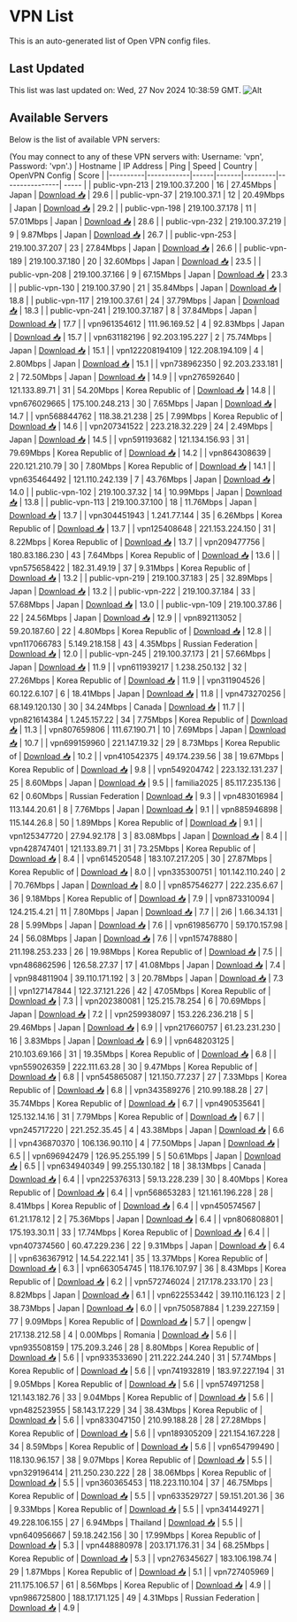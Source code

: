 # VPN List

This is an auto-generated list of Open VPN config files.

## Last Updated

This list was last updated on: Wed, 27 Nov 2024 10:38:59 GMT.
![Alt](https://repobeats.axiom.co/api/embed/186b98318ef1479477931607c1ad7d823f12451f.svg "Repobeats analytics image")

## Available Servers

Below is the list of available VPN servers:

(You may connect to any of these VPN servers with: Username: 'vpn', Password: 'vpn'.)
| Hostname | IP Address | Ping | Speed | Country | OpenVPN Config | Score |
|----------|------------|------|-------|---------|----------------| ----- |
| public-vpn-213 | 219.100.37.200 | 16 | 27.45Mbps | Japan | [Download 📥](./configs/server_0_JP.ovpn) | 29.6 |
| public-vpn-37 | 219.100.37.1 | 12 | 20.49Mbps | Japan | [Download 📥](./configs/server_1_JP.ovpn) | 29.2 |
| public-vpn-198 | 219.100.37.178 | 11 | 57.01Mbps | Japan | [Download 📥](./configs/server_2_JP.ovpn) | 28.6 |
| public-vpn-232 | 219.100.37.219 | 9 | 9.87Mbps | Japan | [Download 📥](./configs/server_3_JP.ovpn) | 26.7 |
| public-vpn-253 | 219.100.37.207 | 23 | 27.84Mbps | Japan | [Download 📥](./configs/server_4_JP.ovpn) | 26.6 |
| public-vpn-189 | 219.100.37.180 | 20 | 32.60Mbps | Japan | [Download 📥](./configs/server_5_JP.ovpn) | 23.5 |
| public-vpn-208 | 219.100.37.166 | 9 | 67.15Mbps | Japan | [Download 📥](./configs/server_6_JP.ovpn) | 23.3 |
| public-vpn-130 | 219.100.37.90 | 21 | 35.84Mbps | Japan | [Download 📥](./configs/server_7_JP.ovpn) | 18.8 |
| public-vpn-117 | 219.100.37.61 | 24 | 37.79Mbps | Japan | [Download 📥](./configs/server_8_JP.ovpn) | 18.3 |
| public-vpn-241 | 219.100.37.187 | 8 | 37.84Mbps | Japan | [Download 📥](./configs/server_9_JP.ovpn) | 17.7 |
| vpn961354612 | 111.96.169.52 | 4 | 92.83Mbps | Japan | [Download 📥](./configs/server_10_JP.ovpn) | 15.7 |
| vpn631182196 | 92.203.195.227 | 2 | 75.74Mbps | Japan | [Download 📥](./configs/server_11_JP.ovpn) | 15.1 |
| vpn122208194109 | 122.208.194.109 | 4 | 2.80Mbps | Japan | [Download 📥](./configs/server_12_JP.ovpn) | 15.1 |
| vpn738962350 | 92.203.233.181 | 2 | 72.50Mbps | Japan | [Download 📥](./configs/server_13_JP.ovpn) | 14.9 |
| vpn276592640 | 121.133.89.71 | 31 | 54.20Mbps | Korea Republic of | [Download 📥](./configs/server_14_KR.ovpn) | 14.8 |
| vpn676029665 | 175.100.248.213 | 30 | 7.65Mbps | Japan | [Download 📥](./configs/server_15_JP.ovpn) | 14.7 |
| vpn568844762 | 118.38.21.238 | 25 | 7.99Mbps | Korea Republic of | [Download 📥](./configs/server_16_KR.ovpn) | 14.6 |
| vpn207341522 | 223.218.32.229 | 24 | 2.49Mbps | Japan | [Download 📥](./configs/server_17_JP.ovpn) | 14.5 |
| vpn591193682 | 121.134.156.93 | 31 | 79.69Mbps | Korea Republic of | [Download 📥](./configs/server_18_KR.ovpn) | 14.2 |
| vpn864308639 | 220.121.210.79 | 30 | 7.80Mbps | Korea Republic of | [Download 📥](./configs/server_19_KR.ovpn) | 14.1 |
| vpn635464492 | 121.110.242.139 | 7 | 43.76Mbps | Japan | [Download 📥](./configs/server_20_JP.ovpn) | 14.0 |
| public-vpn-102 | 219.100.37.32 | 14 | 10.99Mbps | Japan | [Download 📥](./configs/server_21_JP.ovpn) | 13.8 |
| public-vpn-113 | 219.100.37.100 | 18 | 11.76Mbps | Japan | [Download 📥](./configs/server_22_JP.ovpn) | 13.7 |
| vpn304451943 | 1.241.77.144 | 35 | 6.26Mbps | Korea Republic of | [Download 📥](./configs/server_23_KR.ovpn) | 13.7 |
| vpn125408648 | 221.153.224.150 | 31 | 8.22Mbps | Korea Republic of | [Download 📥](./configs/server_24_KR.ovpn) | 13.7 |
| vpn209477756 | 180.83.186.230 | 43 | 7.64Mbps | Korea Republic of | [Download 📥](./configs/server_25_KR.ovpn) | 13.6 |
| vpn575658422 | 182.31.49.19 | 37 | 9.31Mbps | Korea Republic of | [Download 📥](./configs/server_26_KR.ovpn) | 13.2 |
| public-vpn-219 | 219.100.37.183 | 25 | 32.89Mbps | Japan | [Download 📥](./configs/server_27_JP.ovpn) | 13.2 |
| public-vpn-222 | 219.100.37.184 | 33 | 57.68Mbps | Japan | [Download 📥](./configs/server_28_JP.ovpn) | 13.0 |
| public-vpn-109 | 219.100.37.86 | 22 | 24.56Mbps | Japan | [Download 📥](./configs/server_29_JP.ovpn) | 12.9 |
| vpn892113052 | 59.20.187.60 | 22 | 4.80Mbps | Korea Republic of | [Download 📥](./configs/server_30_KR.ovpn) | 12.8 |
| vpn117066783 | 5.149.218.158 | 43 | 4.35Mbps | Russian Federation | [Download 📥](./configs/server_31_RU.ovpn) | 12.0 |
| public-vpn-245 | 219.100.37.173 | 21 | 57.66Mbps | Japan | [Download 📥](./configs/server_32_JP.ovpn) | 11.9 |
| vpn611939217 | 1.238.250.132 | 32 | 27.26Mbps | Korea Republic of | [Download 📥](./configs/server_33_KR.ovpn) | 11.9 |
| vpn311904526 | 60.122.6.107 | 6 | 18.41Mbps | Japan | [Download 📥](./configs/server_34_JP.ovpn) | 11.8 |
| vpn473270256 | 68.149.120.130 | 30 | 34.24Mbps | Canada | [Download 📥](./configs/server_35_CA.ovpn) | 11.7 |
| vpn821614384 | 1.245.157.22 | 34 | 7.75Mbps | Korea Republic of | [Download 📥](./configs/server_36_KR.ovpn) | 11.3 |
| vpn807659806 | 111.67.190.71 | 10 | 7.69Mbps | Japan | [Download 📥](./configs/server_37_JP.ovpn) | 10.7 |
| vpn699159960 | 221.147.19.32 | 29 | 8.73Mbps | Korea Republic of | [Download 📥](./configs/server_38_KR.ovpn) | 10.2 |
| vpn410542375 | 49.174.239.56 | 38 | 19.67Mbps | Korea Republic of | [Download 📥](./configs/server_39_KR.ovpn) | 9.8 |
| vpn549204742 | 223.132.131.237 | 25 | 8.60Mbps | Japan | [Download 📥](./configs/server_40_JP.ovpn) | 9.5 |
| familia2025 | 85.117.235.136 | 62 | 0.60Mbps | Russian Federation | [Download 📥](./configs/server_41_RU.ovpn) | 9.3 |
| vpn483016984 | 113.144.20.61 | 8 | 7.76Mbps | Japan | [Download 📥](./configs/server_42_JP.ovpn) | 9.1 |
| vpn885946898 | 115.144.26.8 | 50 | 1.89Mbps | Korea Republic of | [Download 📥](./configs/server_43_KR.ovpn) | 9.1 |
| vpn125347720 | 27.94.92.178 | 3 | 83.08Mbps | Japan | [Download 📥](./configs/server_44_JP.ovpn) | 8.4 |
| vpn428747401 | 121.133.89.71 | 31 | 73.25Mbps | Korea Republic of | [Download 📥](./configs/server_45_KR.ovpn) | 8.4 |
| vpn614520548 | 183.107.217.205 | 30 | 27.87Mbps | Korea Republic of | [Download 📥](./configs/server_46_KR.ovpn) | 8.0 |
| vpn335300751 | 101.142.110.240 | 2 | 70.76Mbps | Japan | [Download 📥](./configs/server_47_JP.ovpn) | 8.0 |
| vpn857546277 | 222.235.6.67 | 36 | 9.18Mbps | Korea Republic of | [Download 📥](./configs/server_48_KR.ovpn) | 7.9 |
| vpn873310094 | 124.215.4.21 | 11 | 7.80Mbps | Japan | [Download 📥](./configs/server_49_JP.ovpn) | 7.7 |
| 2i6 | 1.66.34.131 | 28 | 5.99Mbps | Japan | [Download 📥](./configs/server_50_JP.ovpn) | 7.6 |
| vpn619856770 | 59.170.157.98 | 24 | 56.08Mbps | Japan | [Download 📥](./configs/server_51_JP.ovpn) | 7.6 |
| vpn157478880 | 211.198.253.233 | 26 | 19.98Mbps | Korea Republic of | [Download 📥](./configs/server_52_KR.ovpn) | 7.5 |
| vpn486862596 | 126.58.27.37 | 17 | 41.08Mbps | Japan | [Download 📥](./configs/server_53_JP.ovpn) | 7.4 |
| vpn984811904 | 39.110.171.192 | 3 | 20.78Mbps | Japan | [Download 📥](./configs/server_54_JP.ovpn) | 7.3 |
| vpn127147844 | 122.37.121.226 | 42 | 47.05Mbps | Korea Republic of | [Download 📥](./configs/server_55_KR.ovpn) | 7.3 |
| vpn202380081 | 125.215.78.254 | 6 | 70.69Mbps | Japan | [Download 📥](./configs/server_56_JP.ovpn) | 7.2 |
| vpn259938097 | 153.226.236.218 | 5 | 29.46Mbps | Japan | [Download 📥](./configs/server_57_JP.ovpn) | 6.9 |
| vpn217660757 | 61.23.231.230 | 16 | 3.83Mbps | Japan | [Download 📥](./configs/server_58_JP.ovpn) | 6.9 |
| vpn648203125 | 210.103.69.166 | 31 | 19.35Mbps | Korea Republic of | [Download 📥](./configs/server_59_KR.ovpn) | 6.8 |
| vpn559026359 | 222.111.63.28 | 30 | 9.47Mbps | Korea Republic of | [Download 📥](./configs/server_60_KR.ovpn) | 6.8 |
| vpn545865087 | 121.150.77.237 | 27 | 7.33Mbps | Korea Republic of | [Download 📥](./configs/server_61_KR.ovpn) | 6.8 |
| vpn343589276 | 210.99.188.28 | 27 | 35.74Mbps | Korea Republic of | [Download 📥](./configs/server_62_KR.ovpn) | 6.7 |
| vpn490535641 | 125.132.14.16 | 31 | 7.79Mbps | Korea Republic of | [Download 📥](./configs/server_63_KR.ovpn) | 6.7 |
| vpn245717220 | 221.252.35.45 | 4 | 43.38Mbps | Japan | [Download 📥](./configs/server_64_JP.ovpn) | 6.6 |
| vpn436870370 | 106.136.90.110 | 4 | 77.50Mbps | Japan | [Download 📥](./configs/server_65_JP.ovpn) | 6.5 |
| vpn696942479 | 126.95.255.199 | 5 | 50.61Mbps | Japan | [Download 📥](./configs/server_66_JP.ovpn) | 6.5 |
| vpn634940349 | 99.255.130.182 | 18 | 38.13Mbps | Canada | [Download 📥](./configs/server_67_CA.ovpn) | 6.4 |
| vpn225376313 | 59.13.228.239 | 30 | 8.40Mbps | Korea Republic of | [Download 📥](./configs/server_68_KR.ovpn) | 6.4 |
| vpn568653283 | 121.161.196.228 | 28 | 8.41Mbps | Korea Republic of | [Download 📥](./configs/server_69_KR.ovpn) | 6.4 |
| vpn450574567 | 61.21.178.12 | 2 | 75.36Mbps | Japan | [Download 📥](./configs/server_70_JP.ovpn) | 6.4 |
| vpn806808801 | 175.193.30.11 | 33 | 17.74Mbps | Korea Republic of | [Download 📥](./configs/server_71_KR.ovpn) | 6.4 |
| vpn407374560 | 60.47.229.236 | 22 | 9.31Mbps | Japan | [Download 📥](./configs/server_72_JP.ovpn) | 6.4 |
| vpn636367912 | 14.54.222.141 | 35 | 13.37Mbps | Korea Republic of | [Download 📥](./configs/server_73_KR.ovpn) | 6.3 |
| vpn663054745 | 118.176.107.97 | 36 | 8.43Mbps | Korea Republic of | [Download 📥](./configs/server_74_KR.ovpn) | 6.2 |
| vpn572746024 | 217.178.233.170 | 23 | 8.82Mbps | Japan | [Download 📥](./configs/server_75_JP.ovpn) | 6.1 |
| vpn622553442 | 39.110.116.123 | 2 | 38.73Mbps | Japan | [Download 📥](./configs/server_76_JP.ovpn) | 6.0 |
| vpn750587884 | 1.239.227.159 | 77 | 9.09Mbps | Korea Republic of | [Download 📥](./configs/server_77_KR.ovpn) | 5.7 |
| opengw | 217.138.212.58 | 4 | 0.00Mbps | Romania | [Download 📥](./configs/server_78_RO.ovpn) | 5.6 |
| vpn935508159 | 175.209.3.246 | 28 | 8.80Mbps | Korea Republic of | [Download 📥](./configs/server_79_KR.ovpn) | 5.6 |
| vpn933533690 | 211.222.244.240 | 31 | 57.74Mbps | Korea Republic of | [Download 📥](./configs/server_80_KR.ovpn) | 5.6 |
| vpn741932819 | 183.97.227.194 | 31 | 9.05Mbps | Korea Republic of | [Download 📥](./configs/server_81_KR.ovpn) | 5.6 |
| vpn574971258 | 121.143.182.76 | 33 | 9.04Mbps | Korea Republic of | [Download 📥](./configs/server_82_KR.ovpn) | 5.6 |
| vpn482523955 | 58.143.17.229 | 34 | 38.43Mbps | Korea Republic of | [Download 📥](./configs/server_83_KR.ovpn) | 5.6 |
| vpn833047150 | 210.99.188.28 | 28 | 27.28Mbps | Korea Republic of | [Download 📥](./configs/server_84_KR.ovpn) | 5.6 |
| vpn189305209 | 221.154.167.228 | 34 | 8.59Mbps | Korea Republic of | [Download 📥](./configs/server_85_KR.ovpn) | 5.6 |
| vpn654799490 | 118.130.96.157 | 38 | 9.07Mbps | Korea Republic of | [Download 📥](./configs/server_86_KR.ovpn) | 5.5 |
| vpn329196414 | 211.250.230.222 | 28 | 38.06Mbps | Korea Republic of | [Download 📥](./configs/server_87_KR.ovpn) | 5.5 |
| vpn360365453 | 118.223.110.104 | 37 | 46.75Mbps | Korea Republic of | [Download 📥](./configs/server_88_KR.ovpn) | 5.5 |
| vpn633529727 | 59.151.201.36 | 36 | 9.33Mbps | Korea Republic of | [Download 📥](./configs/server_89_KR.ovpn) | 5.5 |
| vpn341449271 | 49.228.106.155 | 27 | 6.94Mbps | Thailand | [Download 📥](./configs/server_90_TH.ovpn) | 5.5 |
| vpn640956667 | 59.18.242.156 | 30 | 17.99Mbps | Korea Republic of | [Download 📥](./configs/server_91_KR.ovpn) | 5.3 |
| vpn448880978 | 203.171.176.31 | 34 | 68.25Mbps | Korea Republic of | [Download 📥](./configs/server_92_KR.ovpn) | 5.3 |
| vpn276345627 | 183.106.198.74 | 29 | 1.87Mbps | Korea Republic of | [Download 📥](./configs/server_93_KR.ovpn) | 5.1 |
| vpn727405969 | 211.175.106.57 | 61 | 8.56Mbps | Korea Republic of | [Download 📥](./configs/server_94_KR.ovpn) | 4.9 |
| vpn986725800 | 188.17.171.125 | 49 | 4.31Mbps | Russian Federation | [Download 📥](./configs/server_95_RU.ovpn) | 4.9 |

